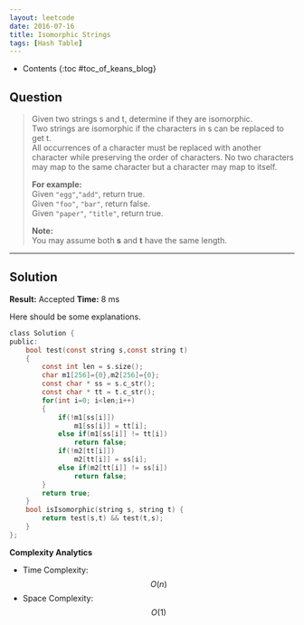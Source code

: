 ```yaml
---
layout: leetcode
date: 2016-07-16
title: Isomorphic Strings
tags: [Hash Table]
---
```


* Contents
{:toc #toc_of_keans_blog}

## Question

> Given two strings s and t, determine if they are isomorphic.<br/>
>Two strings are isomorphic if the characters in s can be replaced to get t.<br/>
>All occurrences of a character must be replaced with another character while preserving the order of characters. No two characters may map to the same character but a character may map to itself.
>
>**For example:**<br/>
>Given ``"egg"``,``"add"``, return true.<br/>
>Given ``"foo"``, ``"bar"``, return false.<br/>
>Given ``"paper"``, ``"title"``, return true.
>
>**Note:**<br/>
>You may assume both **s** and **t** have the same length.
>

***

## Solution

**Result:** Accepted **Time:** 8 ms

Here should be some explanations.

```c
class Solution {
public:
    bool test(const string s,const string t)
    {
        const int len = s.size();
        char m1[256]={0},m2[256]={0};
        const char * ss = s.c_str();
        const char * tt = t.c_str();
        for(int i=0; i<len;i++)
        {
            if(!m1[ss[i]])
                m1[ss[i]] = tt[i];
            else if(m1[ss[i]] != tt[i])
                return false;
            if(!m2[tt[i]])
                m2[tt[i]] = ss[i];
            else if(m2[tt[i]] != ss[i])
                return false;
        }
        return true;
    }
    bool isIsomorphic(string s, string t) {
        return test(s,t) && test(t,s);
    }
};
```

**Complexity Analytics**

- Time Complexity: $$O(n)$$
- Space Complexity: $$O(1)$$

